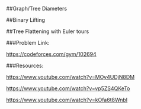 ##Graph/Tree Diameters

##Binary Lifting

##Tree Flattening with Euler tours


###Problem Link:


https://codeforces.com/gym/102694

###Resources:


https://www.youtube.com/watch?v=MOy4UDjN8DM 

https://www.youtube.com/watch?v=vp5ZS4QKeTo 

https://www.youtube.com/watch?v=kOfa6t8WnbI


